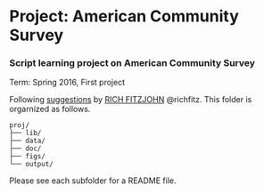 # Project: American Community Survey
### Script learning project on American Community Survey

Term: Spring 2016, First project

Following [suggestions](http://nicercode.github.io/blog/2013-04-05-projects/) by [RICH FITZJOHN](http://nicercode.github.io/about/#Team) @richfitz. This folder is orgarnized as follows.

```
proj/
├── lib/
├── data/
├── doc/
├── figs/
└── output/
```

Please see each subfolder for a README file.

